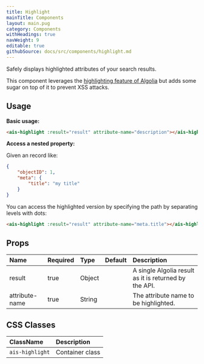 ```yaml
---
title: Highlight
mainTitle: Components
layout: main.pug
category: Components
withHeadings: true
navWeight: 9
editable: true
githubSource: docs/src/components/highlight.md
---
```

Safely displays highlighted attributes of your search results.

This component leverages the [highlighting feature of Algolia](https://www.algolia.com/doc/faq/searching/what-is-the-highlighting/#faq-section)
but adds some sugar on top of it to prevent XSS attacks.

## Usage

**Basic usage:**

```html
<ais-highlight :result="result" attribute-name="description"></ais-highlight>
```

**Access a nested property:**

Given an record like:

```json
{
    "objectID": 1,
    "meta": {
        "title": "my title"
    }
}
```

You can access the highlighted version by specifying the path by separating levels with dots:

```html
<ais-highlight :result="result" attribute-name="meta.title"></ais-highlight>
```

## Props

| Name           | Required | Type   | Default | Description                                             |
|:---------------|:---------|:-------|:--------|:--------------------------------------------------------|
| result         | true     | Object |         | A single Algolia result as it is returned by the API.   |
| attribute-name | true     | String |         | The attribute name to be highlighted.                 | |

## CSS Classes

| ClassName       | Description     |
|:----------------|:----------------|
| `ais-highlight` | Container class |
